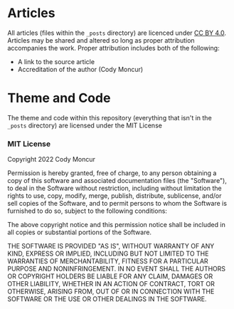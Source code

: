 # Articles
All articles (files within the `_posts` directory) are licenced under [CC BY 4.0](https://creativecommons.org/licenses/by/4.0/). Articles may be shared and altered so long as proper attribution accompanies the work. Proper attribution includes both of the following:

- A link to the source article
- Accreditation of the author (Cody Moncur)

# Theme and Code
The theme and code within this repository (everything that isn't in the `_posts` directory) are licensed under the MIT License

### MIT License
Copyright 2022 Cody Moncur

Permission is hereby granted, free of charge, to any person obtaining a copy of this software and associated documentation files (the "Software"), to deal in the Software without restriction, including without limitation the rights to use, copy, modify, merge, publish, distribute, sublicense, and/or sell copies of the Software, and to permit persons to whom the Software is furnished to do so, subject to the following conditions:

The above copyright notice and this permission notice shall be included in all copies or substantial portions of the Software.

THE SOFTWARE IS PROVIDED "AS IS", WITHOUT WARRANTY OF ANY KIND, EXPRESS OR IMPLIED, INCLUDING BUT NOT LIMITED TO THE WARRANTIES OF MERCHANTABILITY, FITNESS FOR A PARTICULAR PURPOSE AND NONINFRINGEMENT. IN NO EVENT SHALL THE AUTHORS OR COPYRIGHT HOLDERS BE LIABLE FOR ANY CLAIM, DAMAGES OR OTHER LIABILITY, WHETHER IN AN ACTION OF CONTRACT, TORT OR OTHERWISE, ARISING FROM, OUT OF OR IN CONNECTION WITH THE SOFTWARE OR THE USE OR OTHER DEALINGS IN THE SOFTWARE.